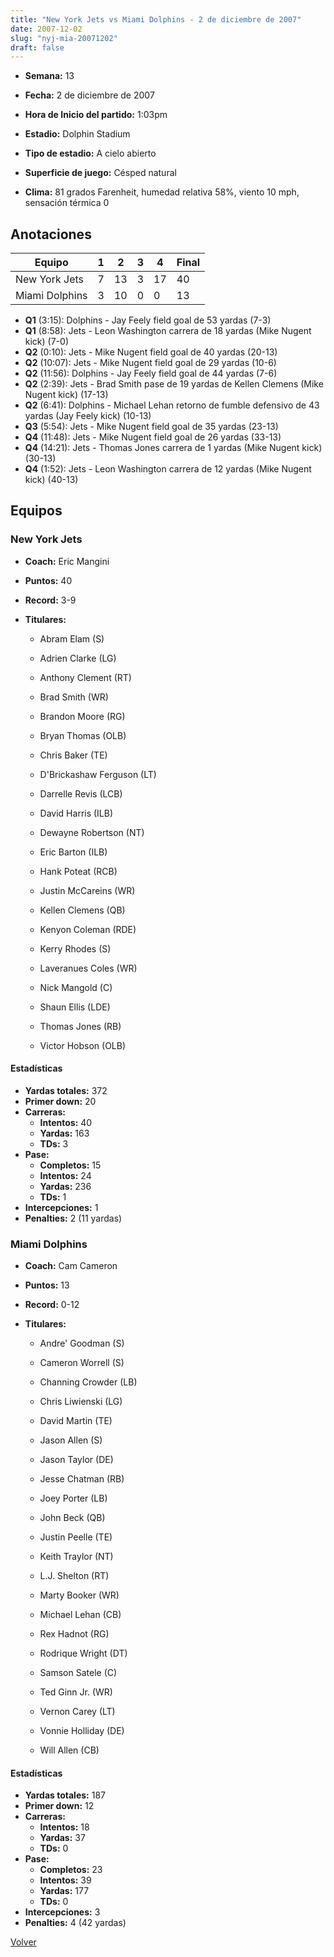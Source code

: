 ```yaml
---
title: "New York Jets vs Miami Dolphins - 2 de diciembre de 2007"
date: 2007-12-02
slug: "nyj-mia-20071202"
draft: false
---
```


* **Semana:** 13
* **Fecha:** 2 de diciembre de 2007

* **Hora de Inicio del partido:** 1:03pm
* **Estadio:** Dolphin Stadium
* **Tipo de estadio:** A cielo abierto
* **Superficie de juego:** Césped natural
* **Clima:** 81 grados Farenheit, humedad relativa 58%, viento 10 mph, sensación térmica 0





## Anotaciones
| Equipo | 1 | 2 | 3 | 4 | Final |
|--------|---|---|---|---|-------|
| New York Jets  | 7 | 13 | 3 | 17  | 40 |
| Miami Dolphins  | 3 | 10 | 0 | 0  | 13 |
* **Q1** (3:15): Dolphins - Jay Feely field goal de 53 yardas (7-3)
* **Q1** (8:58): Jets - Leon Washington carrera de 18 yardas (Mike Nugent kick) (7-0)
* **Q2** (0:10): Jets - Mike Nugent field goal de 40 yardas (20-13)
* **Q2** (10:07): Jets - Mike Nugent field goal de 29 yardas (10-6)
* **Q2** (11:56): Dolphins - Jay Feely field goal de 44 yardas (7-6)
* **Q2** (2:39): Jets - Brad Smith pase de 19 yardas de Kellen Clemens (Mike Nugent kick) (17-13)
* **Q2** (6:41): Dolphins - Michael Lehan retorno de fumble defensivo de 43 yardas (Jay Feely kick) (10-13)
* **Q3** (5:54): Jets - Mike Nugent field goal de 35 yardas (23-13)
* **Q4** (11:48): Jets - Mike Nugent field goal de 26 yardas (33-13)
* **Q4** (14:21): Jets - Thomas Jones carrera de 1 yardas (Mike Nugent kick) (30-13)
* **Q4** (1:52): Jets - Leon Washington carrera de 12 yardas (Mike Nugent kick) (40-13)


## Equipos


### New York Jets
* **Coach:** Eric Mangini
* **Puntos:** 40
* **Record:** 3-9
* **Titulares:** 

  * Abram Elam (S) 

  * Adrien Clarke (LG) 

  * Anthony Clement (RT) 

  * Brad Smith (WR) 

  * Brandon Moore (RG) 

  * Bryan Thomas (OLB) 

  * Chris Baker (TE) 

  * D'Brickashaw Ferguson (LT) 

  * Darrelle Revis (LCB) 

  * David Harris (ILB) 

  * Dewayne Robertson (NT) 

  * Eric Barton (ILB) 

  * Hank Poteat (RCB) 

  * Justin McCareins (WR) 

  * Kellen Clemens (QB) 

  * Kenyon Coleman (RDE) 

  * Kerry Rhodes (S) 

  * Laveranues Coles (WR) 

  * Nick Mangold (C) 

  * Shaun Ellis (LDE) 

  * Thomas Jones (RB) 

  * Victor Hobson (OLB) 

#### Estadísticas
* **Yardas totales:** 372
* **Primer down:** 20
* **Carreras:**
  * **Intentos:** 40
  * **Yardas:** 163
  * **TDs:** 3
* **Pase:**
  * **Completos:** 15
  * **Intentos:** 24
  * **Yardas:** 236
  * **TDs:** 1
* **Intercepciones:** 1
* **Penalties:** 2 (11 yardas)

### Miami Dolphins
* **Coach:** Cam Cameron
* **Puntos:** 13
* **Record:** 0-12
* **Titulares:** 

  * Andre' Goodman (S) 

  * Cameron Worrell (S) 

  * Channing Crowder (LB) 

  * Chris Liwienski (LG) 

  * David Martin (TE) 

  * Jason Allen (S) 

  * Jason Taylor (DE) 

  * Jesse Chatman (RB) 

  * Joey Porter (LB) 

  * John Beck (QB) 

  * Justin Peelle (TE) 

  * Keith Traylor (NT) 

  * L.J. Shelton (RT) 

  * Marty Booker (WR) 

  * Michael Lehan (CB) 

  * Rex Hadnot (RG) 

  * Rodrique Wright (DT) 

  * Samson Satele (C) 

  * Ted Ginn Jr. (WR) 

  * Vernon Carey (LT) 

  * Vonnie Holliday (DE) 

  * Will Allen (CB) 

#### Estadísticas
* **Yardas totales:** 187
* **Primer down:** 12
* **Carreras:**
  * **Intentos:** 18
  * **Yardas:** 37
  * **TDs:** 0
* **Pase:**
  * **Completos:** 23
  * **Intentos:** 39
  * **Yardas:** 177
  * **TDs:** 0
* **Intercepciones:** 3
* **Penalties:** 4 (42 yardas)


[Volver](/historia/2007)
